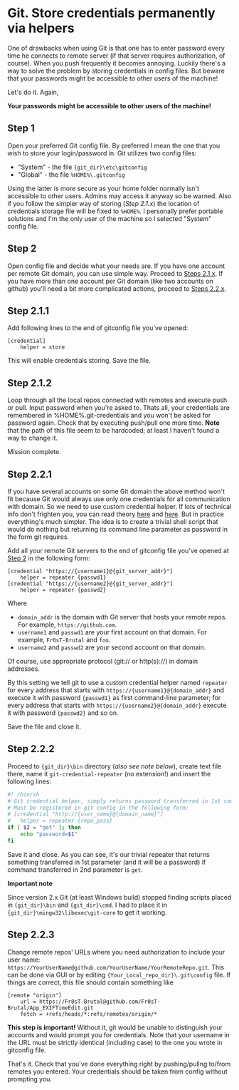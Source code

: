 Git. Store credentials permanently via helpers
==============================================

One of drawbacks when using Git is that one has to enter password every time he connects to remote server (if that server requires authorization, of course). When you push frequently it becomes annoying.
Luckily there's a way to solve the problem by storing credentials in config files. But beware that your passwords might be accessible to other users of the machine!

Let's do it.
Again,

**Your passwords might be accessible to other users of the machine!**

Step 1
------

Open your preferred Git config file. By preferred I mean the one that you wish to store your login/password in. Git utilizes two config files:
* "System" - the file `{git_dir}\etc\gitconfig`
* "Global" - the file `%HOME%\.gitconfig`

Using the latter is more secure as your home folder normally isn't accessible to other users. Admins may access it anyway so be warned. Also if you follow the simpler way of storing (*Step 2.1.x*) the location of credentials storage file will be fixed to `%HOME%`. I personally prefer portable solutions and I'm the only user of the machine so I selected "System" config file.

Step 2
------

Open config file and decide what your needs are.
If you have one account per remote Git domain, you can use simple way. Proceed to [Steps 2.1.x](#step-211).
If you have more than one account per Git domain (like two accounts on github) you'll need a bit more complicated actions, proceed to [Steps 2.2.x](#step-221).

Step 2.1.1
----------

Add following lines to the end of gitconfig file you've opened:
```
[credential]
	helper = store
```

This will enable credentials storing. Save the file.

Step 2.1.2
----------

Loop through all the local repos connected with remotes and execute push or pull. Input password when you're asked to.
Thats all, your credentials are remembered in %HOME%\.git-credentials and you won't be asked for password again. Check that by executing push/pull one more time.
**Note** that the path of this file seem to be hardcoded; at least I haven't found a way to change it.

Mission complete.

Step 2.2.1
----------

If you have several accounts on some Git domain the above method won't fit because Git would always use only one credentials for all communication with domain. So we need to use custom credential helper. If lots of technical info don't frighten you, you can read theory [here](http://www.kernel.org/pub/software/scm/git/docs/gitcredentials.html) and [here](http://www.kernel.org/pub/software/scm/git/docs/technical/api-credentials.html). But in practice everything's much simpler. The idea is to create a trivial shell script that would do nothing but returning its command line parameter as password in the form git requires.

Add all your remote Git servers to the end of gitconfig file you've opened at [Step 2](#step-2) in the following form:
````
[credential "https://{username1}@{git_server_addr}"]
	helper = repeater {passwd1}
[credential "https://{username2}@{git_server_addr}"]
	helper = repeater {passwd2}
````

Where
* `domain_addr` is the domain with Git server that hosts your remote repos. For example, `https://github.com`.
* `username1` and `passwd1` are your first account on that domain. For example, `Fr0sT-Brutal` and `foo`.
* `username2` and `passwd2` are your second account on that domain.

Of course, use appropriate protocol (git:// or http(s)://) in domain addresses.

By this setting we tell git to use a custom credential helper named `repeater` for every address that starts with `https://{username1}@{domain_addr}` and execute it with password `{passwd1}` as first command-line parameter; for every address that starts with `https://{username2}@{domain_addr}` execute it with password `{passwd2}` and so on.

Save the file and close it.

Step 2.2.2
----------

Proceed to `{git_dir}\bin` directory (*also see note below*), create text file there, name it `git-credential-repeater` (no extension!) and insert the following lines:

```bash
#! /bin/sh
# Git credential helper, simply returns password transferred in 1st command line parameter.
# Must be registered in git config in the following form:
# [credential "http://{user_name}@{domain_name}"]
# 	helper = repeater {repo_pass}
if [ $2 = "get" ]; then
	echo "password=$1"
fi
```
Save it and close. As you can see, it's our trivial repeater that returns something transferred in 1st parameter (and it will be a password) if command transferred in 2nd parameter is `get`.

**Important note**

Since version 2.x Git (at least Windows build) stopped finding scripts placed in `{git_dir}\bin` and `{git_dir}\cmd`. I had to place it in `{git_dir}\mingw32\libexec\git-core` to get it working.

Step 2.2.3
----------

Change remote repos' URLs where you need authorization to include your user name: `https://YourUserName@github.com/YourUserName/YourRemoteRepo.git`. This can be done via GUI or by editing `{Your_Local_repo_dir}\.git\config` file. If things are correct, this file should contain something like

```
[remote "origin"]
	url = https://Fr0sT-Brutal@github.com/Fr0sT-Brutal/App_EXIFTimeEdit.git
	fetch = +refs/heads/*:refs/remotes/origin/*
```

**This step is important!** Without it, git would be unable to distinguish your accounts and would prompt you for credentials. Note that your username in the URL must be strictly identical (including case) to the one you wrote in gitconfig file.

That's it. Check that you've done everything right by pushing/pullng to/from remotes you entered. Your credentials should be taken from config without prompting you.